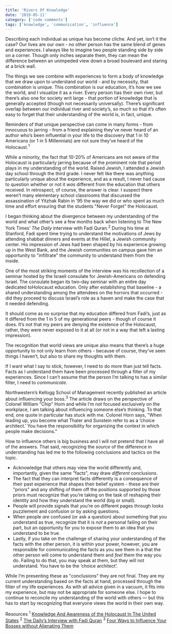 ```yaml
---
title: 'Rivers Of Knowledge'
date: '2019-05-11'
category: ['code comments']
tags: ['knowledge', 'communication', 'influence']
---
```


Describing each individual as unique has become cliche. And yet, isn’t it the case? Our lives are our own - no other person has the same blend of genes and experiences. I always like to imagine two people standing side by side on a corner. Though only inches separate them, they can mean the difference between an unimpeded view down a broad boulevard and staring at a brick wall.

The things we see combine with experiences to form a body of knowledge that we draw upon to understand our world - and by necessity, that combination is unique. This combination is our education, it’s how we see the world, and I visualize it as a river. Every person has their own river, but there’s also one for society writ large - that portion of knowledge that is generally accepted (though not necessarily universally). There’s significant overlap between our individual river and society’s, so much so that it’s often easy to forget that their understanding of the world is, in fact, unique.

Reminders of that unique perspective can come in many forms - from innocuous to jarring - from a friend explaining they’ve never heard of an author who’s been influential in your life to the discovery that 1 in 10 Americans (or 1 in 5 Millennials) are not sure they’ve heard of the Holocaust.<sup>1</sup>

While a minority, the fact that 10-20% of Americans are not aware of the Holocaust is particularly jarring because of the prominent role that period plays in my understanding of the world. Raised Jewish, I attended a Jewish day school through the third grade. I never felt like there was anything particularly unique about the experience, and as a result, I never had cause to question whether or not it _was_ different from the education that others received. In retrospect, of course, the answer is clear. I suspect there weren’t many elementary school classrooms that discussed the assassination of Yitzhak Rabin in ’95 the way we did or who spent as much time and effort ensuring that the students "Never Forget" the Holocaust.

I began thinking about the divergence between my understanding of the world and what other’s see a few months back when listening to The New York Times’ _The Daily_ interview with Fadi Quran.<sup>2</sup> During his time at Stanford, Fadi spent time trying to understand the motivations of Jews by attending shabbat dinners and events at the Hillel, a Jewish community center. His impression of Jews had been shaped by his experience growing up in the West Bank, and the Jewish communities on campus gave him an opportunity to "infiltrate" the community to understand them from the inside.

One of the most striking moments of the interview was his recollection of a seminar hosted by the Israeli consulate for Jewish-Americans on defending Israel. The consulate began its two-day seminar with an entire day dedicated toHolocaust education. Only after establishing that baseline - a shared understanding among the attendees on the horrors that occurred - did they proceed to discuss Israel’s role as a haven and make the case that it needed defending.

It should come as no surprise that my education differed from Fadi’s, just as it differed from the 1 in 5 of my generational peers - though of course it does. It’s not that my peers are denying the existence of the Holocaust, rather, they were never exposed to it at all (or not in a way that left a lasting impression).

The recognition that world views are unique also means that there’s a huge opportunity to not only learn from others - because of course, they’ve seen things I haven’t, but also to share my thoughts with them.

If I want what I say to stick, however, I need to do more than just tell facts. Facts as I understand them have been processed through a filter of my experiences. Since I can’t assume that the person I’m talking to has a similar filter, I need to _communicate_.

Northwestern’s Kellogg School of Management recently published an article about influencing your boss.<sup>3</sup> The article draws on the perspective of Colonel William "Chip" Horn and while I’m not focused exclusively on the workplace, I am talking about influencing someone else’s thinking. To that end, one quote in particular has stuck with me. Colonel Horn says, "When leading up, you become what Thaler and Sunstein refer to as a ‘choice architect.’ You have the responsibility for organizing the context in which people make decisions."

How to influence others is big business and I will not pretend that I have all of the answers. That said, recognizing the _source_ of the difference in understanding has led me to the following conclusions and tactics on the topic.

- Acknowledge that others may view the world differently and, importantly, given the same "facts", may draw _different_ conclusions.
- The fact that they can interpret facts differently is a consequence of their past experience that shapes their belief system - these are their "priors" and any shifting of them off the positions supported by those priors must recognize that you’re taking on the task of reshaping their identity and how they understand the world (big or small).
- People will provide signals that you’re on different pages through looks puzzlement and confusion or by asking questions.
- When people _are_ confused (or ask a question) about something that you understand as true, recognize that it is _not_ a personal failing on their part, but an opportunity for you to expose them to an idea that you understand to be true.
- Lastly, if you take on the challenge of sharing your understanding of the facts with the other person, it is within your power, however, you are responsible for communicating the facts as you see them in a that the other person will come to understand them and _feel_ them the way you do. Failing to do that, you may speak at them, but they will not understand. You have to be the ‘choice architect’.

While I’m presenting these as "conclusions" they are not final. They are my current understanding based on the facts at hand, processed through the filter of my life experiences. As with all advice given in a vacuum, it fits into my experience, but may not be appropriate for someone else. I hope to continue to reconcile my understanding of the world with others — but this has to start by recognizing that everyone views the world in their own way.

Resources
<sup>1</sup> [Knowledge And Awareness of the Holocaust In The United States](http://www.claimscon.org/wp-content/uploads/2018/04/Holocaust-Knowledge-Awareness-Study_Executive-Summary-2018.pdf)
<sup>2</sup> [The Daily’s Interview with Fadi Quran](https://www.nytimes.com/2019/04/12/podcasts/the-daily/fadi-quran-palestinians-west-bank-settlements.html?action=click&module=audio-series-bar&region=header&pgtype=Article)
<sup>3</sup> [Four Ways to Influence Your Bosses without Alienating Them](https://insight.kellogg.northwestern.edu/article/four-ways-to-influence-your-bosses-without-alienating-them)
